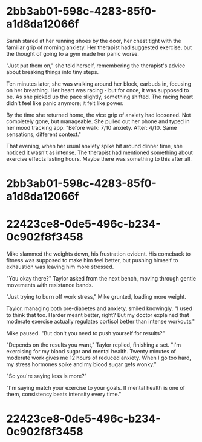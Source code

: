 

# 2bb3ab01-598c-4283-85f0-a1d8da12066f

Sarah stared at her running shoes by the door, her chest tight with the familiar grip of morning anxiety. Her therapist had suggested exercise, but the thought of going to a gym made her panic worse.

"Just put them on," she told herself, remembering the therapist's advice about breaking things into tiny steps.

Ten minutes later, she was walking around her block, earbuds in, focusing on her breathing. Her heart was racing - but for once, it was supposed to be. As she picked up the pace slightly, something shifted. The racing heart didn't feel like panic anymore; it felt like power.

By the time she returned home, the vice grip of anxiety had loosened. Not completely gone, but manageable. She pulled out her phone and typed in her mood tracking app: "Before walk: 7/10 anxiety. After: 4/10. Same sensations, different context."

That evening, when her usual anxiety spike hit around dinner time, she noticed it wasn't as intense. The therapist had mentioned something about exercise effects lasting hours. Maybe there was something to this after all.

# 2bb3ab01-598c-4283-85f0-a1d8da12066f



# 22423ce8-0de5-496c-b234-0c902f8f3458

Mike slammed the weights down, his frustration evident. His comeback to fitness was supposed to make him feel better, but pushing himself to exhaustion was leaving him more stressed.

"You okay there?" Taylor asked from the next bench, moving through gentle movements with resistance bands.

"Just trying to burn off work stress," Mike grunted, loading more weight.

Taylor, managing both pre-diabetes and anxiety, smiled knowingly. "I used to think that too. Harder meant better, right? But my doctor explained that moderate exercise actually regulates cortisol better than intense workouts."

Mike paused. "But don't you need to push yourself for results?"

"Depends on the results you want," Taylor replied, finishing a set. "I'm exercising for my blood sugar and mental health. Twenty minutes of moderate work gives me 12 hours of reduced anxiety. When I go too hard, my stress hormones spike and my blood sugar gets wonky."

"So you're saying less is more?"

"I'm saying match your exercise to your goals. If mental health is one of them, consistency beats intensity every time."

# 22423ce8-0de5-496c-b234-0c902f8f3458

